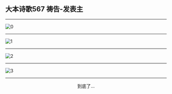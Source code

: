 
## 大本诗歌567 祷告-发表主
        
<div id="aplayer0"></div>

---

<img alt="0" data-original="/data/d0567/0.png">

---

<img alt="1" data-original="/data/d0567/1.png">

---

<img alt="2" data-original="/data/d0567/2.png">

---

<img alt="3" data-original="/data/d0567/3.png">

---

<p style="text-align: center">到底了...</p>

<script src="/js/dist-view.js"></script>

<script>
MAIN.id = 'd0567';
        
const ap0 = new APlayer({
    container: document.getElementById('aplayer0'),
    volume: 1,
    loop: 'none',
    preload: 'none',
    audio: [{
        name: '大本诗歌567.mp3',
        artist: '大本诗歌',
        url: 'https://res.wx.qq.com/voice/getvoice?mediaid=MzI0NTk3MDM5M18yMjQ3NDk0NjY2',
        cover: '/favicon'
    }]
});
</script>
